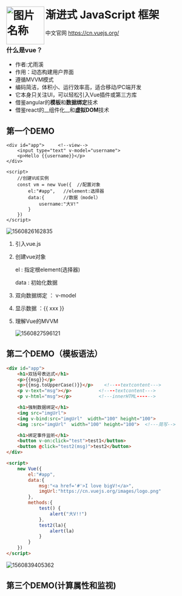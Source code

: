 #  <img src="https://cn.vuejs.org/images/logo.png" width="100" height="100" alt="图片名称" align=left>渐进式 JavaScript 框架

中文官网 <https://cn.vuejs.org/>



### 什么是vue？

+ 作者:尤雨溪
+ 作用：动态构建用户界面
+ 遵循MVVM模式
+ 编码简洁，体积小、运行效率高，适合移动/PC端开发
+ 它本身只关注UI，可以轻松引入Vue插件或第三方库
+ 借鉴angular的**模板**和**数据绑定**技术
+ 借鉴react的__组件化__和**虚拟DOM**技术



## 第一个DEMO

```vue
<div id="app">     <!--view-->
    <input type="text" v-model="username">
    <p>Hello {{username}}</p>
</div>

<script>
    //创建VUE实例
    const vm = new Vue({  //配置对象
        el:"#app",   //element:选择器
        data:{       //数据（model）
            username:"大V!"
        }
    })
</script>
```

![1560826162835](C:\Users\家浩\AppData\Roaming\Typora\typora-user-images\1560826162835.png)

1. 引入vue.js

2. 创建vue对象

   el : 指定根element(选择器)

   data : 初始化数据

3. 双向数据绑定 ： v-model

4. 显示数据 ：{{ xxx }}

5. 理解Vue的MVVM

   ![1560827596121](C:\Users\家浩\AppData\Roaming\Typora\typora-user-images\1560827596121.png)



## 第二个DEMO（模板语法）

```html
<div id="app">
    <h1>双括号表达式</h1>
    <p>{{msg}}</p>
    <p>{{msg.toUpperCase()}}</p>    <!----textcontent--->
    <p v-text="msg"></p>          <!----textcontent--->
    <p v-html="msg"></p>          <!---innerHTML------>

    <h1>强制数据绑定</h1>
    <img src="imgUrl">
    <img v-bind:src="imgUrl"  width="100" height="100">
    <img :src="imgUrl"  width="100" height="100">  <!---简写-->

    <h1>绑定事件监听</h1>
    <button v-on:click="test">test1</button>
    <button @click="test2(msg)">test2</button>
</div>

<script>
    new Vue({
        el:"#app",
        data:{
            msg:"<a href='#'>I love bigV!</a>",
            imgUrl:"https://cn.vuejs.org/images/logo.png"
        },
        methods:{
            test() {
                alert("大V!!")
            },
            test2(la){
                alert(la)
            }
        }
    })
</script>
```

![1560839405362](C:\Users\家浩\AppData\Roaming\Typora\typora-user-images\1560839405362.png)



## 第三个DEMO(计算属性和监视)

```vue

```